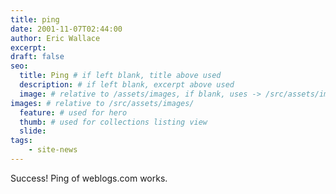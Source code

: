 ```yaml
---
title: ping
date: 2001-11-07T02:44:00
author: Eric Wallace
excerpt:
draft: false
seo:
  title: Ping # if left blank, title above used
  description: # if left blank, excerpt above used
  image: # relative to /assets/images, if blank, uses -> /src/assets/images/meta/default.png
images: # relative to /src/assets/images/
  feature: # used for hero
  thumb: # used for collections listing view
  slide:
tags:
    - site-news
---
```


Success! Ping of weblogs.com works.

